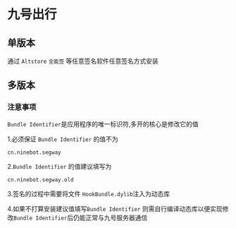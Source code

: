 # 九号出行



## 单版本

通过 `Altstore` `全能签` 等任意签名软件任意签名方式安装





## 多版本

### 注意事项

`Bundle Identifier`是应用程序的唯一标识符,多开的核心是修改它的值



1.必须保证 `Bundle Identifier` 的值不为 

```text
cn.ninebot.segway
```



2.`Bundle Identifier` 的值建议填写为

```text
cn.ninebot.segway.old
```



3.签名的过程中需要将文件 `HookBundle.dylib`注入为动态库



4.如果不打算安装建议值填写`Bundle Identifier` 则需自行编译动态库以便实现修改`Bundle Identifier`后仍能正常与九号服务器通信

